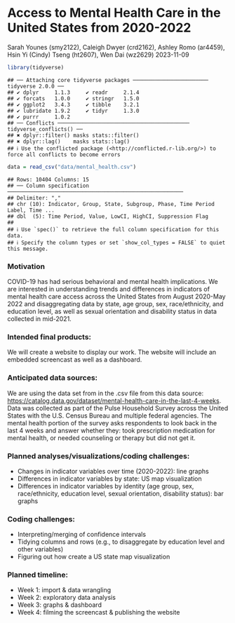 Access to Mental Health Care in the United States from 2020-2022
================
Sarah Younes (smy2122), Caleigh Dwyer (crd2162), Ashley Romo (ar4459),
Hsin Yi (Cindy) Tseng (ht2607), Wen Dai (wz2629)
2023-11-09

``` r
library(tidyverse)
```

    ## ── Attaching core tidyverse packages ──────────────────────── tidyverse 2.0.0 ──
    ## ✔ dplyr     1.1.3     ✔ readr     2.1.4
    ## ✔ forcats   1.0.0     ✔ stringr   1.5.0
    ## ✔ ggplot2   3.4.3     ✔ tibble    3.2.1
    ## ✔ lubridate 1.9.2     ✔ tidyr     1.3.0
    ## ✔ purrr     1.0.2     
    ## ── Conflicts ────────────────────────────────────────── tidyverse_conflicts() ──
    ## ✖ dplyr::filter() masks stats::filter()
    ## ✖ dplyr::lag()    masks stats::lag()
    ## ℹ Use the conflicted package (<http://conflicted.r-lib.org/>) to force all conflicts to become errors

``` r
data = read_csv("data/mental_health.csv")
```

    ## Rows: 10404 Columns: 15
    ## ── Column specification ────────────────────────────────────────────────────────
    ## Delimiter: ","
    ## chr (10): Indicator, Group, State, Subgroup, Phase, Time Period Label, Time ...
    ## dbl  (5): Time Period, Value, LowCI, HighCI, Suppression Flag
    ## 
    ## ℹ Use `spec()` to retrieve the full column specification for this data.
    ## ℹ Specify the column types or set `show_col_types = FALSE` to quiet this message.

### Motivation

COVID-19 has had serious behavioral and mental health implications. We
are interested in understanding trends and differences in indicators of
mental health care access across the United States from August 2020-May
2022 and disaggregating data by state, age group, sex, race/ethnicity,
and education level, as well as sexual orientation and disability status
in data collected in mid-2021.

### Intended final products:

We will create a website to display our work. The website will include
an embedded screencast as well as a dashboard.

### Anticipated data sources:

We are using the data set from in the .csv file from this data source:
<https://catalog.data.gov/dataset/mental-health-care-in-the-last-4-weeks>.
Data was collected as part of the Pulse Household Survey across the
United States with the U.S. Census Bureau and multiple federal agencies.
The mental health portion of the survey asks respondents to look back in
the last 4 weeks and answer whether they: took prescription medication
for mental health, or needed counseling or therapy but did not get it.

### Planned analyses/visualizations/coding challenges:

- Changes in indicator variables over time (2020-2022): line graphs
- Differences in indicator variables by state: US map visualization
- Differences in indicator variables by identity (age group, sex,
  race/ethnicity, education level, sexual orientation, disability
  status): bar graphs

### Coding challenges:

- Interpreting/merging of confidence intervals
- Tidying columns and rows (e.g., to disaggregate by education level and
  other variables)
- Figuring out how create a US state map visualization

### Planned timeline:

- Week 1: import & data wrangling
- Week 2: exploratory data analysis
- Week 3: graphs & dashboard
- Week 4: filming the screencast & publishing the website
